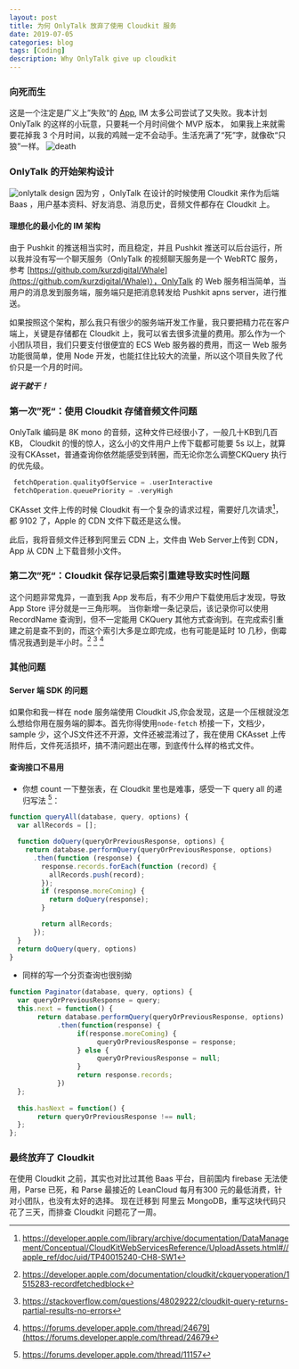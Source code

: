 ```yaml
---
layout: post
title: 为何 OnlyTalk 放弃了使用 Cloudkit 服务
date: 2019-07-05
categories: blog
tags: [Coding]
description: Why OnlyTalk give up cloudkit
---
```


### 向死而生
这是一个注定是广义上”失败“的 [App](https://itunes.apple.com/cn/app/id1462516460?mt=8), IM 太多公司尝试了又失败。我本计划 OnlyTalk 的这样的小玩意，只要耗一个月时间做个 MVP 版本， 如果我上来就需要花掉我 3 个月时间，以我的鸡贼一定不会动手。生活充满了“死”字，就像砍“只狼”一样。
![death](https://pic2.zhimg.com/80/v2-d1be45ca7b4bd3e613ce2eaca944846d_hd.jpg)

### OnlyTalk 的开始架构设计
![onlytalk design](http://cdn.onlytalk.top/onlytalk_server.png)
因为穷 ，OnlyTalk 在设计的时候使用 Cloudkit 来作为后端 Baas ，用户基本资料、好友消息、消息历史，音频文件都存在 Cloudkit 上。

#### 理想化的最小化的 IM 架构 
由于 Pushkit 的推送相当实时，而且稳定，并且 Pushkit 推送可以后台运行，所以我并没有写一个聊天服务（OnlyTalk 的视频聊天服务是一个 WebRTC  服务，参考 [https://github.com/kurzdigital/Whale](https://github.com/kurzdigital/Whale)），OnlyTalk 的 Web 服务相当简单，当用户的消息发到服务端，服务端只是把消息转发给 Pushkit apns server，进行推送。

如果按照这个架构，那么我只有很少的服务端开发工作量，我只要把精力花在客户端上，关键是存储都在 Cloudkit 上，我可以省去很多流量的费用。那么作为一个小团队项目，我们只要支付很便宜的 ECS Web 服务器的费用，而这一 Web 服务功能很简单，使用 Node 开发，也能扛住比较大的流量，所以这个项目失败了代价只是一个月的时间。

___说干就干！___

### 第一次”死“：使用 Cloudkit 存储音频文件问题
OnlyTalk 编码是 8K mono 的音频，这种文件已经很小了，一般几十KB到几百KB， Cloudkit 的慢的惊人，这么小的文件用户上传下载都可能要 5s 以上，就算没有CKAsset，普通查询你依然能感受到转圈，而无论你怎么调整CKQuery 执行的优先级。
```swift
 fetchOperation.qualityOfService = .userInteractive
 fetchOperation.queuePriority = .veryHigh
```
CKAsset 文件上传的时候 Cloudkit 有一个复杂的请求过程，需要好几次请求[^ckassert]，都 9102 了，Apple 的 CDN 文件下载还是这么慢。


此后，我将音频文件迁移到阿里云 CDN 上，文件由 Web Server上传到 CDN，App 从 CDN 上下载音频小文件。


### 第二次”死“：Cloudkit 保存记录后索引重建导致实时性问题
这个问题非常鬼异，一直到我 App 发布后，有不少用户下载使用后才发现，导致 App Store 评分就是一三角形啊。
当你新增一条记录后，该记录你可以使用 RecordName 查询到，但不一定能用 CKQuery 其他方式查询到。在完成索引重建之前是查不到的，而这个索引大多是立即完成，也有可能是延时 10 几秒，倒霉情况我遇到是半小时。[^ckquery]  [^ckquery2]  [^ckquery3]  

### 其他问题

#### Server 端 SDK 的问题
如果你和我一样在 node 服务端使用 Cloudkit JS,你会发现，这是一个压根就没怎么想给你用在服务端的脚本。首先你得使用`node-fetch` 桥接一下，文档少，sample 少，这个JS文件还不开源，文件还被混淆过了，我在使用 CKAsset 上传附件后，文件死活损坏，搞不清问题出在哪，到底传什么样的格式文件。


#### 查询接口不易用
- 你想 count 一下整张表，在 Cloudkit 里也是难事，感受一下 query all 的递归写法 [^queryall]：
```javascript
function queryAll(database, query, options) {
  var allRecords = [];

  function doQuery(queryOrPreviousResponse, options) {
    return database.performQuery(queryOrPreviousResponse, options)
      .then(function (response) {
        response.records.forEach(function (record) {
          allRecords.push(record);
        });
        if (response.moreComing) {
          return doQuery(response);
        }

        return allRecords;
      });
  }
  return doQuery(query, options)
}
```
- 同样的写一个分页查询也很别拗
```javascript
function Paginator(database, query, options) {  
  var queryOrPreviousResponse = query;  
  this.next = function() {  
       return database.performQuery(queryOrPreviousResponse, options)  
            .then(function(response) {  
                 if(response.moreComing) {  
                      queryOrPreviousResponse = response;  
                 } else {  
                      queryOrPreviousResponse = null;  
                 }  
                 return response.records;  
            })  
  };  
  
  this.hasNext = function() {  
       return queryOrPreviousResponse !== null;  
  };  
}; 
```

[^ckquery]: https://developer.apple.com/documentation/cloudkit/ckqueryoperation/1515283-recordfetchedblock
 [^ckquery2]: https://stackoverflow.com/questions/48029222/cloudkit-query-returns-partial-results-no-errors
 [^ckquery3]: https://forums.developer.apple.com/thread/24679](https://forums.developer.apple.com/thread/24679
[^ckassert]: https://developer.apple.com/library/archive/documentation/DataManagement/Conceptual/CloudKitWebServicesReference/UploadAssets.html#//apple_ref/doc/uid/TP40015240-CH8-SW1
[^queryall]: https://forums.developer.apple.com/thread/11157

### 最终放弃了 Cloudkit
在使用 Cloudkit 之前，其实也对比过其他 Baas 平台，目前国内 firebase 无法使用，Parse 已死，和 Parse 最接近的 LeanCloud 每月有300 元的最低消费，针对小团队，也没有太好的选择。
现在迁移到 阿里云 MongoDB，重写这块代码只花了三天，而排查 Cloudkit 问题花了一周。